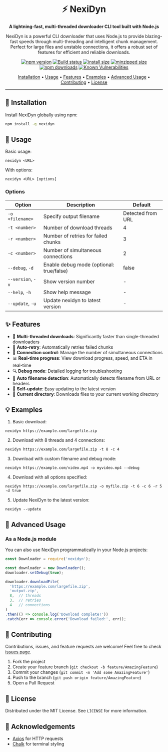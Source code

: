 <div align="center">
  <h1>⚡️ NexiDyn</h1>
  <p><strong>A lightning-fast, multi-threaded downloader CLI tool built with Node.js</strong></p>
  <p>
    NexiDyn is a powerful CLI downloader that uses Node.js to provide blazing-fast speeds through multi-threading and intelligent chunk management. Perfect for large files and unstable connections, it offers a robust set of features for efficient and reliable downloads.
  </p>

  [![npm version](https://img.shields.io/npm/v/nexidyn-beta.svg?style=flat-square)](https://www.npmjs.org/package/nexidyn-beta)
  [![Build status](https://img.shields.io/github/actions/workflow/status/mra1k3r0/nexidyn/ci.yml?branch=main&label=CI&logo=github&style=flat-square)](https://github.com/mra1k3r0/nexidyn/actions/workflows/ci.yml)
  [![install size](https://img.shields.io/badge/dynamic/json?url=https://packagephobia.com/v2/api.json?p=nexidyn-beta&query=$.install.pretty&label=install%20size&style=flat-square)](https://packagephobia.now.sh/result?p=nexidyn-beta)
  [![minzipped size](https://img.shields.io/bundlephobia/minzip/nexidyn-beta)](https://bundlephobia.com/package/nexidyn-beta)
  [![npm downloads](https://img.shields.io/npm/dm/nexidyn.svg?style=flat-square)](https://npm-stat.com/charts.html?package=nexidyn-beta)
  [![Known Vulnerabilities](https://snyk.io/test/npm/nexidyn/badge.svg)](https://snyk.io/test/npm/nexidyn-beta)

  <p>
    <a href="#-installation">Installation</a> •
    <a href="#-usage">Usage</a> •
    <a href="#-features">Features</a> •
    <a href="#-examples">Examples</a> •
    <a href="#-advanced-usage">Advanced Usage</a> •
    <a href="#-contributing">Contributing</a> •
    <a href="#-license">License</a>
  </p>
</div>

<hr>

## 🚀 Installation

Install NexiDyn globally using npm:

```bash
npm install -g nexidyn
```

## 🎯 Usage

Basic usage:

```shellscript
nexidyn <URL>
```

With options:

```shellscript
nexidyn <URL> [options]
```

### Options

| Option | Description | Default
|-----|-----|-----
| `-o <filename>` | Specify output filename | Detected from URL
| `-t <number>` | Number of download threads | 4
| `-r <number>` | Number of retries for failed chunks | 3
| `-c <number>` | Number of simultaneous connections | 2
| `--debug`, `-d` | Enable debug mode (optional: true/false) | false
| `--version`, `-v` | Show version number | -
| `--help`, `-h` | Show help message | -
| `--update`, `-u` | Update nexidyn to latest version | -


## ✨ Features

- 🚄 **Multi-threaded downloads**: Significantly faster than single-threaded downloaders
- 🔁 **Auto-retry**: Automatically retries failed chunks
- 🔌 **Connection control**: Manage the number of simultaneous connections
- 📊 **Real-time progress**: View download progress, speed, and ETA in real-time
- 🔍 **Debug mode**: Detailed logging for troubleshooting
- 📁 **Auto filename detection**: Automatically detects filename from URL or headers
- 🔄 **Self-update**: Easy updating to the latest version
- 💾 **Current directory**: Downloads files to your current working directory


## 💡 Examples

1. Basic download:


```shellscript
nexidyn https://example.com/largefile.zip
```

2. Download with 8 threads and 4 connections:


```shellscript
nexidyn https://example.com/largefile.zip -t 8 -c 4
```

3. Download with custom filename and debug mode:


```shellscript
nexidyn https://example.com/video.mp4 -o myvideo.mp4 --debug
```

4. Download with all options specified:


```shellscript
nexidyn https://example.com/largefile.zip -o myfile.zip -t 6 -c 6 -r 5 -d true
```

5. Update NexiDyn to the latest version:


```shellscript
nexidyn --update
```

## 🔧 Advanced Usage

### As a Node.js module

You can also use NexiDyn programmatically in your Node.js projects:

```javascript
const Downloader = require('nexidyn');

const downloader = new Downloader();
downloader.setDebug(true);

downloader.downloadFile(
  'https://example.com/largefile.zip',
  'output.zip',
  8,  // threads
  3,  // retries
  4   // connections
)
.then(() => console.log('Download complete!'))
.catch(err => console.error('Download failed:', err));
```

## 🤝 Contributing

Contributions, issues, and feature requests are welcome! Feel free to check [issues page](https://github.com/mra1k3r0/nexidyn/issues).

1. Fork the project
2. Create your feature branch (`git checkout -b feature/AmazingFeature`)
3. Commit your changes (`git commit -m 'Add some AmazingFeature'`)
4. Push to the branch (`git push origin feature/AmazingFeature`)
5. Open a Pull Request


## 📜 License

Distributed under the MIT License. See `LICENSE` for more information.

## 🙏 Acknowledgements

- [Axios](https://github.com/axios/axios) for HTTP requests
- [Chalk](https://github.com/chalk/chalk) for terminal styling


